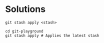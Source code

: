 # Solutions

```shell
git stash apply <stash>
```

```shell
cd git-playground
git stash apply # Applies the latest stash
```
